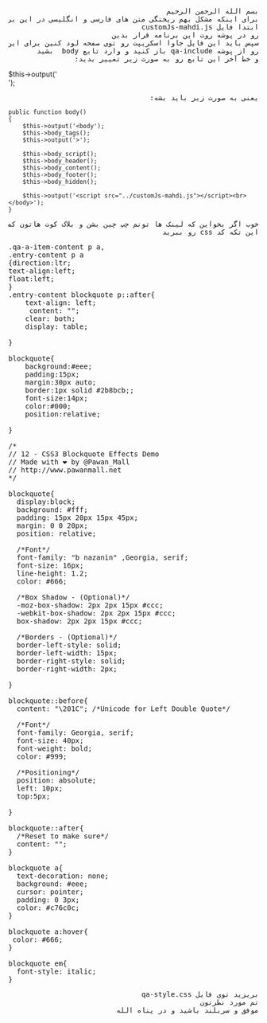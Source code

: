<pre dir="auto">
بسم الله الرحمن الرحیم
برای اینکه مشکل بهم ریختگی متن های فارسی و انگلیسی در این برنامه متن باز درست بشه  باید 
ابتدا فایل customJs-mahdi.js 
رو در پوشه روت این برنامه قرار بدین
سپس باید این فایل جاوا اسکریپت رو توی صفحه لود کنین برای این کار باید فایل qa-theme-base.php 
رو از پوشه qa-include باز کنید و وارد تابع body  بشید
و خط آخر این تابع رو به صورت زیر تغییر بدید:
</pre>
$this->output('<script src="../customJs-mahdi.js"></script><br></body>');
<pre dir="auto">
یعنی به صورت زیر باید بشه:
</pre>
	public function body()
	{
		$this->output('<body');
		$this->body_tags();
		$this->output('>');

		$this->body_script();
		$this->body_header();
		$this->body_content();
		$this->body_footer();
		$this->body_hidden();

		$this->output('<script src="../customJs-mahdi.js"></script><br></body>');
	}
<pre dir="auto">
خوب اگر بخواین که لینک ها تونم چپ چین بشن و بلاک کوت هاتون کمی خوشگل تر بشن کافیه اینکار زیر رو بکنید:
این تکه کد css رو ببرید 
</pre>
<pre dir="auto">
.qa-a-item-content p a,
.entry-content p a
{direction:ltr;
text-align:left;
float:left;
}
.entry-content blockquote p::after{
    text-align: left;
     content: "";
    clear: both;
    display: table;
    
}

blockquote{
	background:#eee;
	padding:15px;
	margin:30px auto;
	border:1px solid #2b8bcb;;
	font-size:14px;
	color:#000;
	position:relative;
    
}

/* 
// 12 - CSS3 Blockquote Effects Demo
// Made with ❤ by @Pawan_Mall
// http://www.pawanmall.net 
*/

blockquote{
  display:block;
  background: #fff;
  padding: 15px 20px 15px 45px;
  margin: 0 0 20px;
  position: relative;
  
  /*Font*/
  font-family: "b nazanin" ,Georgia, serif;
  font-size: 16px;
  line-height: 1.2;
  color: #666;

  /*Box Shadow - (Optional)*/
  -moz-box-shadow: 2px 2px 15px #ccc;
  -webkit-box-shadow: 2px 2px 15px #ccc;
  box-shadow: 2px 2px 15px #ccc;

  /*Borders - (Optional)*/
  border-left-style: solid;
  border-left-width: 15px;
  border-right-style: solid;
  border-right-width: 2px;    
 
}

blockquote::before{
  content: "\201C"; /*Unicode for Left Double Quote*/
  
  /*Font*/
  font-family: Georgia, serif;
  font-size: 40px;
  font-weight: bold;
  color: #999;
  
  /*Positioning*/
  position: absolute;
  left: 10px;
  top:5px;
  
}

blockquote::after{
  /*Reset to make sure*/
  content: "";
}

blockquote a{
  text-decoration: none;
  background: #eee;
  cursor: pointer;
  padding: 0 3px;
  color: #c76c0c;
}

blockquote a:hover{
 color: #666;
}

blockquote em{
  font-style: italic;
}
</pre>
<pre dir="auto">
بریزید توی فایل qa-style.css 
تم مورد نظرتون
موفق و سربلند باشید و در پناه الله
</pre>
